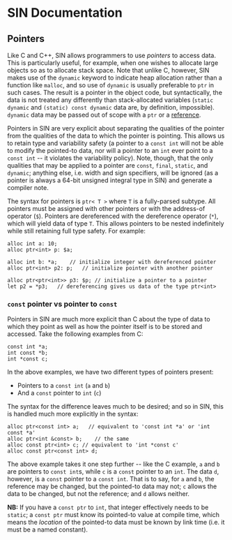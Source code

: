# SIN Documentation

## Pointers

Like C and C++, SIN allows programmers to use *pointers* to access data. This is particularly useful, for example, when one wishes to allocate large objects so as to allocate stack space. Note that unlike C, however, SIN makes use of the `dynamic` keyword to indicate heap allocation rather than a function like `malloc`, and so use of `dynamic` is usually preferable to `ptr` in such cases. The result is a pointer in the object code, but syntactically, the data is not treated any differently than stack-allocated variables (`static dynamic` and `(static) const dynamic` data are, by definition, impossible). `dynamic` data may be passed out of scope with a `ptr` or a [reference](References).

Pointers in SIN are very explicit about separating the qualities of the pointer from the qualities of the data to which the pointer is pointing. This allows us to retain type and variability safety (a pointer to a `const int` will not be able to modify the pointed-to data, nor will a pointer to an `int` ever point to a `const int` -- it violates the variability policy). Note, though, that the only qualities that may be applied to a pointer are `const`, `final`, `static`, and `dynamic`; anything else, i.e. width and sign specifiers, will be ignored (as a pointer is always a 64-bit unsigned integral type in SIN) and generate a compiler note.

The syntax for pointers is `ptr< T >` where `T` is a fully-parsed subtype. All pointers must be assigned with other pointers or with the address-of operator (`$`). Pointers are dereferenced with the dereference operator (`*`), which will yield data of type `T`. This allows pointers to be nested indefinitely while still retaining full type safety. For example:

    alloc int a: 10;
    alloc ptr<int> p: $a;
    
    alloc int b: *a;    // initialize integer with dereferenced pointer
    alloc ptr<int> p2: p;   // initialize pointer with another pointer

    alloc ptr<ptr<int>> p3: $p; // initialize a pointer to a pointer
    let p2 = *p3;   // dereferencing gives us data of the type ptr<int>

### `const` pointer vs pointer to `const`

Pointers in SIN are much more explicit than C about the type of data to which they point as well as how the pointer itself is to be stored and accessed. Take the following examples from C:

    const int *a;
    int const *b;
    int *const c;

In the above examples, we have two different types of pointers present:

* Pointers to a `const int` (`a` and `b`)
* And a `const` pointer to `int` (`c`)

The syntax for the difference leaves much to be desired; and so in SIN, this is handled much more explicitly in the syntax:

    alloc ptr<const int> a;   // equivalent to 'const int *a' or 'int const *a'
    alloc ptr<int &const> b;    // the same
    alloc const ptr<int> c; // equivalent to 'int *const c'
    alloc const ptr<const int> d;

The above example takes it one step further -- like the C example, `a` and `b` are pointers to `const int`s, while `c` is a `const` pointer to an `int`. The data `d`, however, is a `const` pointer to a `const int`. That is to say, for `a` and `b`, the reference may be changed, but the pointed-to data may not; `c` allows the data to be changed, but not the reference; and `d` allows neither.

**NB:** If you have a `const ptr` to `int`, that integer effectively needs to be `static`; a `const ptr` must know its pointed-to value at compile time, which means the *location* of the pointed-to data must be known by link time (i.e. it must be a named constant).
